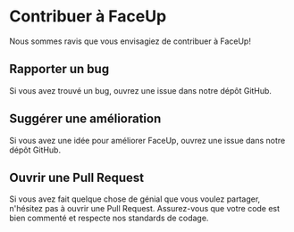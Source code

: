 # Contribuer à FaceUp

Nous sommes ravis que vous envisagiez de contribuer à FaceUp!

## Rapporter un bug

Si vous avez trouvé un bug, ouvrez une issue dans notre dépôt GitHub.

## Suggérer une amélioration

Si vous avez une idée pour améliorer FaceUp, ouvrez une issue dans notre dépôt GitHub.

## Ouvrir une Pull Request

Si vous avez fait quelque chose de génial que vous voulez partager, n'hésitez pas à ouvrir une Pull Request. Assurez-vous que votre code est bien commenté et respecte nos standards de codage.
